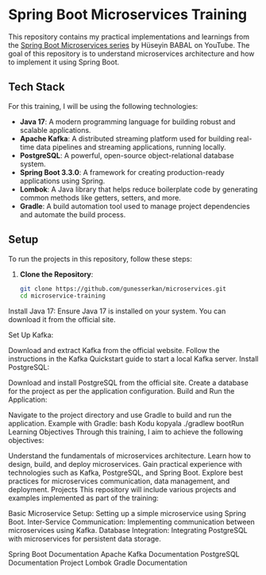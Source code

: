 # Spring Boot Microservices Training

This repository contains my practical implementations and learnings from the [Spring Boot Microservices series](https://www.youtube.com/watch?v=QRVz-KqAXHU&list=PL-Z0o2McR6b4YhePHVTynQUfNyG4pUKAr) by Hüseyin BABAL on YouTube. The goal of this repository is to understand microservices architecture and how to implement it using Spring Boot.

## Tech Stack

For this training, I will be using the following technologies:

- **Java 17**: A modern programming language for building robust and scalable applications.
- **Apache Kafka**: A distributed streaming platform used for building real-time data pipelines and streaming applications, running locally.
- **PostgreSQL**: A powerful, open-source object-relational database system.
- **Spring Boot 3.3.0**: A framework for creating production-ready applications using Spring.
- **Lombok**: A Java library that helps reduce boilerplate code by generating common methods like getters, setters, and more.
- **Gradle**: A build automation tool used to manage project dependencies and automate the build process.

## Setup

To run the projects in this repository, follow these steps:

1. **Clone the Repository**:
   ```bash
   git clone https://github.com/gunesserkan/microservices.git
   cd microservice-training
Install Java 17: Ensure Java 17 is installed on your system. You can download it from the official site.

Set Up Kafka:

Download and extract Kafka from the official website.
Follow the instructions in the Kafka Quickstart guide to start a local Kafka server.
Install PostgreSQL:

Download and install PostgreSQL from the official site.
Create a database for the project as per the application configuration.
Build and Run the Application:

Navigate to the project directory and use Gradle to build and run the application.
Example with Gradle:
bash
Kodu kopyala
./gradlew bootRun
Learning Objectives
Through this training, I aim to achieve the following objectives:

Understand the fundamentals of microservices architecture.
Learn how to design, build, and deploy microservices.
Gain practical experience with technologies such as Kafka, PostgreSQL, and Spring Boot.
Explore best practices for microservices communication, data management, and deployment.
Projects
This repository will include various projects and examples implemented as part of the training:

Basic Microservice Setup: Setting up a simple microservice using Spring Boot.
Inter-Service Communication: Implementing communication between microservices using Kafka.
Database Integration: Integrating PostgreSQL with microservices for persistent data storage.

Spring Boot Documentation
Apache Kafka Documentation
PostgreSQL Documentation
Project Lombok
Gradle Documentation